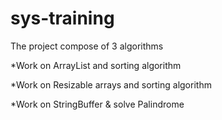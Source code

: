 # sys-training
The project compose of 3 algorithms


*Work on ArrayList and sorting algorithm

*Work on Resizable arrays and sorting algorithm

*Work on StringBuffer & solve Palindrome
